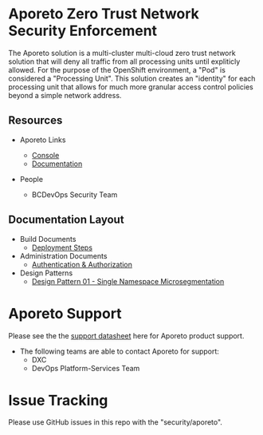 # Aporeto Zero Trust Network Security Enforcement
The Aporeto solution is a multi-cluster multi-cloud zero trust network solution that will deny all traffic from all processing units until expliticly allowed. For the purpose of the OpenShift environment, a "Pod" is considered a "Processing Unit". This solution creates an "identity" for each processing unit that allows for much more granular access control policies beyond a simple network address. 

## Resources
- Aporeto Links
  - [Console](https://console.aporeto.com/app/)
  - [Documentation](https://docs.aporeto.com/docs)

- People
  - BCDevOps Security Team

## Documentation Layout
- Build Documents
  - [Deployment Steps](build/deployment.md)
- Administration Documents
  - [Authentication & Authorization](admin/auth.md)
- Design Patterns
  - [Design Pattern 01 - Single Namespace Microsegmentation](design_patterns/design_pattern_01/design_pattern-single_namespace_microsegmentation.md)

# Aporeto Support
Please see the the [support datasheet](pdfs/Aporeto_Support_Datasheet.pdf) here for Aporeto product support.

- The following teams are able to contact Aporeto for support: 
  - DXC
  - DevOps Platform-Services Team

# Issue Tracking
Please use GitHub issues in this repo with the "security/aporeto". 

